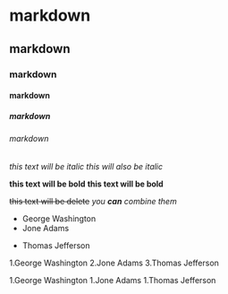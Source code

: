 # markdown
## markdown
### markdown
#### markdown
##### markdown
###### markdown



*this text will be italic*
_this will also be italic_

**this text will be bold**
__this text will be bold__

~~this text will be delete~~
_you **can** combine them_



- George Washington
- Jone Adams
* Thomas Jefferson


1.George Washington
2.Jone Adams
3.Thomas Jefferson


1.George Washington
1.Jone Adams
1.Thomas Jefferson


